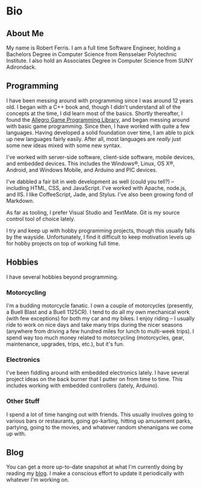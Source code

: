 # Bio

## About Me

My name is Robert Ferris. I am a full time Software Engineer, holding a Bachelors Degree in Computer Science from
Rensselaer Polytechnic Institute. I also hold an Associates Degree in Computer Science from SUNY Adirondack.

## Programming

I have been messing around with programming since I was around 12 years old. I began with a C++ book and, though I
didn't understand all of the concepts at the time, I did learn most of the basics. Shortly thereafter, I found the
[Allegro Game Programming Library](http://www.liballeg.org/), and began messing around with basic game programming.
Since then, I have worked with quite a few languages. Having developed a solid foundation over time, I am able to
pick up new languages fairly easily. After all, most languages are *really* just some new ideas mixed with some new
syntax.

I've worked with server-side software, client-side software, mobile devices, and embedded devices. This includes
the Windows&reg;, Linux, OS X&reg;, Android, and Windows Mobile, and Arduino and PIC devices.

I've dabbled a fair bit in web development as well (could you tell?) &ndash; including HTML, CSS, and JavaScript. I've
worked with Apache, node.js, and IIS. I like CoffeeScript, Jade, and Stylus. I've also been growing fond of Markdown.

As far as tooling, I prefer Visual Studio and TextMate. Git is my source control tool of choice lately.

I try and keep up with hobby programming projects, though this usually falls by the wayside. Unfortunately, I find it
difficult to keep motivation levels up for hobby projects on top of working full time.

## Hobbies

I have several hobbies beyond programming.

### Motorcycling

I'm a budding motorcycle fanatic. I own a couple of motorcycles (presently, a Buell Blast and a Buell 1125CR). I tend
to do all my own mechanical work (with few exceptions) for both my car and my bikes. I enjoy riding &ndash; I usually
ride to work on nice days and take many trips during the nicer seasons (anywhere from driving a few hundred miles for
lunch to multi-week trips). I spend way too much money related to motorcycling (motorcycles, gear, maintenance,
upgrades, trips, etc.), but it's fun.

### Electronics

I've been fiddling around with embedded electronics lately. I have several project ideas on the back burner that I
putter on from time to time. This includes working with embedded controllers (lately, Arduino).

### Other Stuff

I spend a lot of time hanging out with friends. This usually involves going to various bars or restaurants, going
go-karting, hitting up amusement parks, partying, going to the movies, and whatever random shenanigans we come up with.

## Blog

You can get a more up-to-date snapshot at what I'm currently doing by reading my [blog](http://blog.baf.cc/). I make a
conscious effort to update it periodically with whatever I'm working on.
